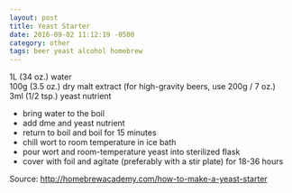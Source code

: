 ```yaml
---
layout: post
title: Yeast Starter
date: 2016-09-02 11:12:19 -0500
category: other
tags: beer yeast alcohol homebrew
---
```

1L (34 oz.) water  
100g (3.5 oz.) dry malt extract (for high-gravity beers, use 200g / 7 oz.)  
3ml (1/2 tsp.) yeast nutrient  
<ul>
 	<li class="p1"><span class="s1">bring water to the boil  
</span></li>
 	<li class="p1"><span class="s1">add dme and </span><span class="s1">yeast nutrient</span></li>
 	<li class="p1"><span class="s1">return to boil and boil for 15 minutes</span></li>
 	<li class="p1">chill wort to room temperature in ice bath</li>
 	<li class="p1"><span class="s1">pour wort and room-temperature yeast into sterilized flask</span></li>
 	<li class="p1"><span class="s1">cover with foil and agitate (preferably with a stir plate) </span><span class="s1">for 18-36 hours</span></li>
</ul>
Source: <a href="http://homebrewacademy.com/how-to-make-a-yeast-starter">http://homebrewacademy.com/how-to-make-a-yeast-starter</a>
